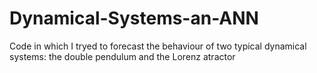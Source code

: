 # Dynamical-Systems-an-ANN
Code in which I tryed to forecast the behaviour of two typical dynamical systems: the double pendulum and the Lorenz atractor
